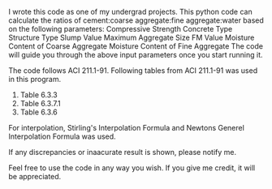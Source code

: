 I wrote this code as one of my undergrad projects. This python code can calculate the ratios of cement:coarse aggregate:fine aggregate:water based on the following parameters:
    Compressive Strength
    Concrete Type
    Structure Type
    Slump Value
    Maximum Aggregate Size
    FM Value
    Moisture Content of Coarse Aggregate
    Moisture Content of Fine Aggregate
The code will guide you through the above input parameters once you start running it.


The code follows ACI 211.1-91. Following tables from ACI 211.1-91 was used in this program.

1.  Table 6.3.3
2.  Table 6.3.7.1
3.  Table 6.3.6

For interpolation, Stirling's Interpolation Formula and Newtons Generel Interpolation Formula was used.

If any discrepancies or inaacurate result is shown, please notify me.

Feel free to use the code in any way you wish. If you give me credit, it will be appreciated. 
